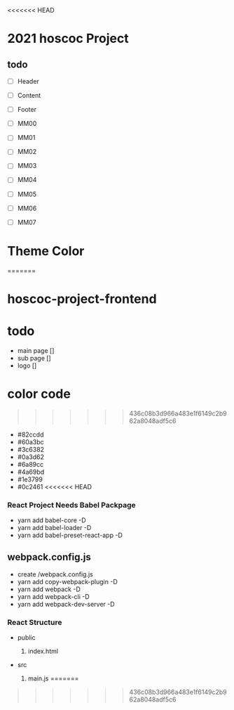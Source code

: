 <<<<<<< HEAD
# 2021 hoscoc Project

## todo

- [ ] Header
- [ ] Content
- [ ] Footer

- [ ] MM00
- [ ] MM01
- [ ] MM02
- [ ] MM03
- [ ] MM04
- [ ] MM05
- [ ] MM06
- [ ] MM07

# Theme Color
=======
# hoscoc-project-frontend

# todo
- main page []
- sub page  []
- logo []

# color code
>>>>>>> 436c08b3d966a483e1f6149c2b962a8048adf5c6

- #82ccdd
- #60a3bc
- #3c6382
- #0a3d62
- #6a89cc
- #4a69bd
- #1e3799
- #0c2461
<<<<<<< HEAD

### React Project Needs Babel Packpage

- yarn add babel-core -D
- yarn add babel-loader -D
- yarn add babel-preset-react-app -D

## webpack.config.js

- create /webpack.config.js
- yarn add copy-webpack-plugin -D
- yarn add webpack -D
- yarn add webpack-cli -D
- yarn add webpack-dev-server -D

### React Structure

- public
  1. index.html
- src

  1. main.js
=======
>>>>>>> 436c08b3d966a483e1f6149c2b962a8048adf5c6
